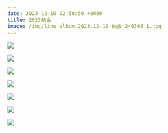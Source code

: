 ```yaml
---
date: 2023-12-10 02:50:50 +0000
title: 2023納会
image: /img/line_album_2023.12.10-納会_240305_1.jpg
---
```

![](/img/line_album_2023.12.10-納会_240305_2.jpg)

![](/img/line_album_2023.12.10-納会_240305_3.jpg)

![](/img/line_album_2023.12.10-納会_240305_4.jpg)

![](/img/line_album_2023.12.10-納会_240305_5.jpg)

![](/img/line_album_2023.12.10-納会_240305_6.jpg)

![](/img/line_album_2023.12.10-納会_240305_7.jpg)

![](/img/line_album_2023.12.10-納会_240305_8.jpg)
